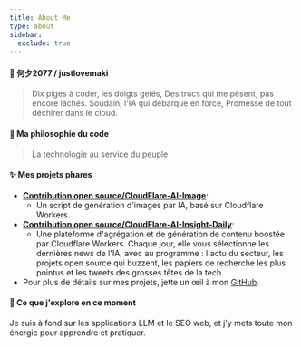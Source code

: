 ```yaml
---
title: About Me
type: about
sidebar:
  exclude: true
---
```

#### 👋 何夕2077 / justlovemaki

> Dix piges à coder, les doigts gelés,
> Des trucs qui me pèsent, pas encore lâchés.
> Soudain, l'IA qui débarque en force,
> Promesse de tout déchirer dans le cloud.

#### 🚀 Ma philosophie du code

> La technologie au service du peuple

#### ✨ Mes projets phares

*   **[Contribution open source/CloudFlare-AI-Image](https://github.com/justlovemaki/CloudFlare-AI-Image)**:
    *   Un script de génération d'images par IA, basé sur Cloudflare Workers.
*   **[Contribution open source/CloudFlare-AI-Insight-Daily](https://github.com/justlovemaki/CloudFlare-AI-Insight-Daily)**:
    *   Une plateforme d'agrégation et de génération de contenu boostée par Cloudflare Workers. Chaque jour, elle vous sélectionne les dernières news de l'IA, avec au programme : l'actu du secteur, les projets open source qui buzzent, les papiers de recherche les plus pointus et les tweets des grosses têtes de la tech.
*   Pour plus de détails sur mes projets, jette un œil à mon [GitHub](https://github.com/justlovemaki).

#### 🌱 Ce que j'explore en ce moment

Je suis à fond sur les applications LLM et le SEO web, et j'y mets toute mon énergie pour apprendre et pratiquer.